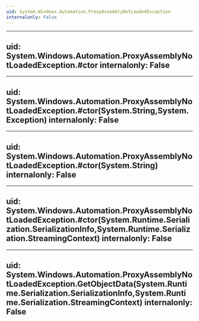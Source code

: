 ```yaml
---
uid: System.Windows.Automation.ProxyAssemblyNotLoadedException
internalonly: False
---
```


---
uid: System.Windows.Automation.ProxyAssemblyNotLoadedException.#ctor
internalonly: False
---

---
uid: System.Windows.Automation.ProxyAssemblyNotLoadedException.#ctor(System.String,System.Exception)
internalonly: False
---

---
uid: System.Windows.Automation.ProxyAssemblyNotLoadedException.#ctor(System.String)
internalonly: False
---

---
uid: System.Windows.Automation.ProxyAssemblyNotLoadedException.#ctor(System.Runtime.Serialization.SerializationInfo,System.Runtime.Serialization.StreamingContext)
internalonly: False
---

---
uid: System.Windows.Automation.ProxyAssemblyNotLoadedException.GetObjectData(System.Runtime.Serialization.SerializationInfo,System.Runtime.Serialization.StreamingContext)
internalonly: False
---
